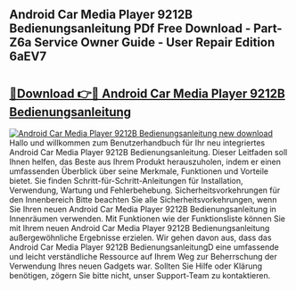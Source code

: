 ## Android Car Media Player 9212B Bedienungsanleitung PDf Free Download - Part-Z6a Service Owner Guide - User Repair Edition 6aEV7

# <h2><a href="http://df2ljw.blite.top/?on=Android+Car+Media+Player+9212B+Bedienungsanleitung">🔗Download 👉🔴 Android Car Media Player 9212B Bedienungsanleitung</a></h2>

[![Android Car Media Player 9212B Bedienungsanleitung new download](https://i.imgur.com/lujVjoI.png)](http://df2ljw.blite.top/?on=Android+Car+Media+Player+9212B+Bedienungsanleitung)
Hallo und willkommen zum Benutzerhandbuch für Ihr neu integriertes Android Car Media Player 9212B Bedienungsanleitung. Dieser Leitfaden soll Ihnen helfen, das Beste aus Ihrem Produkt herauszuholen, indem er einen umfassenden Überblick über seine Merkmale, Funktionen und Vorteile bietet. Sie finden Schritt-für-Schritt-Anleitungen für Installation, Verwendung, Wartung und Fehlerbehebung. Sicherheitsvorkehrungen für den Innenbereich Bitte beachten Sie alle Sicherheitsvorkehrungen, wenn Sie Ihren neuen Android Car Media Player 9212B Bedienungsanleitung in Innenräumen verwenden. Mit Funktionen wie der Funktionsliste können Sie mit Ihrem neuen Android Car Media Player 9212B Bedienungsanleitung außergewöhnliche Ergebnisse erzielen. Wir gehen davon aus, dass das Android Car Media Player 9212B BedienungsanleitungD eine umfassende und leicht verständliche Ressource auf Ihrem Weg zur Beherrschung der Verwendung Ihres neuen Gadgets war. Sollten Sie Hilfe oder Klärung benötigen, zögern Sie bitte nicht, unser Support-Team zu kontaktieren.
